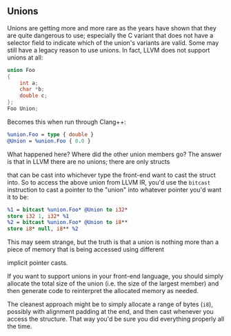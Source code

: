 ## Unions



Unions are getting more and more rare as the years have shown that they are quite dangerous to use; especially the C variant that
does not have a selector field to indicate which of the union's variants are valid. Some may still have a legacy reason to use
unions.  In fact, LLVM does not support unions at all:

```cpp
union Foo
{
	int a;
	char *b;
	double c;
};
Foo Union;
```

Becomes this when run through Clang++:


```llvm
%union.Foo = type { double }
@Union = %union.Foo { 0.0 }
```

What happened here?  Where did the other union members go?  The answer is that in LLVM there are no unions; there are only structs

that can be cast into whichever type the front-end want to cast the struct into.  So to access the above union from LLVM IR, you'd
use the `bitcast` instruction to cast a pointer to the "union" into whatever pointer you'd want it to be:

```llvm
%1 = bitcast %union.Foo* @Union to i32*
store i32 1, i32* %1
%2 = bitcast %union.Foo* @Union to i8**
store i8* null, i8** %2
```

This may seem strange, but the truth is that a union is nothing more than a piece of memory that is being accessed using different

implicit pointer casts.

If you want to support unions in your front-end language, you should simply allocate the total size of the union (i.e. the size of
the largest member) and then generate code to reinterpret the allocated memory as needed.

The cleanest approach might be to simply allocate a range of bytes (`i8`), possibly with alignment padding at the end, and then
cast whenever you access the structure.  That way you'd be sure you did everything properly all the time.



